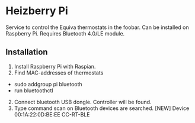 # Heizberry Pi
Service to control the Equiva thermostats in the foobar. Can be installed on Raspberry Pi. Requires Bluetooth 4.0/LE module.

## Installation
1. Install Raspberry Pi with Raspian.
2. Find MAC-addresses of thermostats
  - sudo addgroup pi bluetooth
  - run bluetoothctl
2. Connect bluetooth USB dongle.
Controller will be found.
3. Type command scan on
Bluetooth devices are searched.
[NEW] Device 00:1A:22:0D:BE:EE CC-RT-BLE

